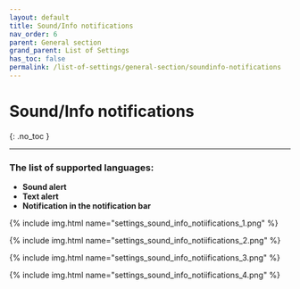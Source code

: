```yaml
---
layout: default
title: Sound/Info notifications
nav_order: 6
parent: General section
grand_parent: List of Settings
has_toc: false
permalink: /list-of-settings/general-section/soundinfo-notifications
---
```


# Sound/Info notifications
{: .no_toc }

---

### The list of supported languages:
- **Sound alert**
- **Text alert**
- **Notification in the notification bar**

{% include img.html name="settings_sound_info_notiifications_1.png" %}

{% include img.html name="settings_sound_info_notiifications_2.png" %}

{% include img.html name="settings_sound_info_notiifications_3.png" %}

{% include img.html name="settings_sound_info_notiifications_4.png" %}
